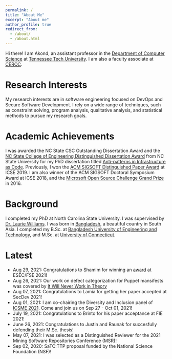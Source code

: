 ```yaml
---
permalink: /
title: "About Me"
excerpt: "About me"
author_profile: true
redirect_from: 
  - /about/
  - /about.html
---
```


Hi there! I am Akond, an assistant professor in the [Department of Computer Science](https://www.tntech.edu/engineering/programs/csc/index.php) at [Tennessee Tech University](https://www.tntech.edu/). I am also a faculty associate at [CEROC](https://www.tntech.edu/ceroc/). 

Research Interests 
======
My research interests are in software engineering focused on DevOps and Secure Software Development. I rely on a wide range of techniques, such as constraint solving, program analysis, qualitative analysis, and statistical methods to pursue my research goals. 


Academic Achievements
======
I was awarded the NC State CSC Outstanding Dissertation Award and the
[NC State College of Engineering Distinguished Dissertation Award](https://tinyurl.com/akond-coe)
from NC State University for my PhD dissertation titled [Anti-patterns in Infrastructure as Code](https://repository.lib.ncsu.edu/handle/1840.20/36715).
Previously, I won the [ACM SIGSOFT Distinguished Paper Award](https://2019.icse-conferences.org/info/awards) at ICSE 2019.
I am also winner of the ACM SIGSOFT Doctoral Symposium Award at ICSE 2018, and the [Microsoft Open Source Challenge Grand Prize](https://www.microsoft.com/en-us/research/blog/opening-the-door-to-innovation-winners-of-the-first-microsoft-open-source-challenge-announced/) in 2016. 


Background
======
I completed my PhD at North Carolina State University. I was supervised by [Dr. Laurie Williams](https://collaboration.csc.ncsu.edu/laurie/). I was born in [Bangladesh](https://en.wikipedia.org/wiki/Bangladesh), a beautiful country in South Asia.
I completed my B.Sc. at [Bangladesh University of Engineering and Technology](https://www.buet.ac.bd/),
and M.Sc. at [University of Connecticut](https://uconn.edu/). 


Latest 
======

- Aug 29, 2021: Congratulations to Shamim for winning an [award](https://twitter.com/Sharma__Tushar/status/1431224348426129416) at ESEC/FSE 2021! 
- Aug 26, 2021: Our work on defect categorization for Puppet mansifests was covered by [It Will Never Work in Theory](https://neverworkintheory.org/2021/08/26/defect-taxonomy-for-infrastructure-as-code.html) 
- Aug 07, 2021: Congratulations to Lamia for getting her paper accepted at SecDev 2021! 
- Aug 01, 2021: I am co-chairing the Diversity and Inclusion panel of [ICSME 2021](https://icsme2021.github.io/index.html). Come and join us on Sep 27 - Oct 01, 2021!
- July 19, 2021: Congratulations to Brinto for his paper acceptance at FIE 2021! 
- June 26, 2021: Congratulations to Justin and Raunak for succesfully defending their M.Sc. thesis! 
- May 07, 2021: I was selected as a Distinguished Reviewer for the 2021 Mining Software Repositories Conference (MSR)!    
- Sep 02, 2020: SaTC:TTP proposal funded by the National Science Foundation (NSF)!  